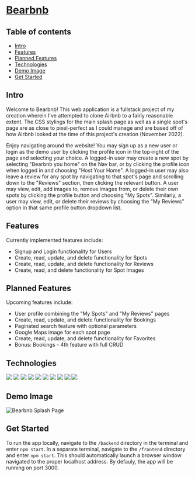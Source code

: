 # [Bearbnb](https://cmcohen-bearbnb.herokuapp.com/)

## Table of contents
* [Intro](#intro)
* [Features](#features)
* [Planned Features](#planned-features)
* [Technologies](#technologies)
* [Demo Image](#demo-image)
* [Get Started](#get-started)


## Intro

Welcome to Bearbnb! This web application is a fullstack project of my creation wherein I've attempted to clone Airbnb to a fairly reasonable extent.
The CSS stylings for the main splash page as well as a single spot's page are as close to pixel-perfect as I could manage and are based off of how Airbnb looked at the time of this project's creation (November 2022).

Enjoy navigating around the website! You may sign up as a new user or login as the demo user by clicking the profile icon in the top-right of the page and selecting your choice. A logged-in user may create a new spot by selecting "Bearbnb you home" on the Nav bar, or by clicking the profile icon when logged in and choosing "Host Your Home". A logged-in user may also leave a review for any spot by navigating to that spot's page and scrolling down to the "Reviews" section, then clicking the relevant button. A user may view, edit, add images to, remove images from, or delete their own spots by clicking the profile button and choosing "My Spots". Similarly, a user may view, edit, or delete their reviews by choosing the "My Reviews" option in that same profile button dropdown list.

## Features

Currently implemented features include:
- Signup and Login functionality for Users
- Create, read, update, and delete functionality for Spots
- Create, read, update, and delete functionality for Reviews
- Create, read, and delete functionality for Spot Images

## Planned Features

Upcoming features include:
- User profile combining the "My Spots" and "My Reviews" pages
- Create, read, update, and delete functionality for Bookings
- Paginated search feature with optional parameters
- Google Maps image for each spot page
- Create, read, update, and delete functionality for Favorites
- Bonus: Bookings - 4th feature with full CRUD

## Technologies
<p>
<!-- languages -->
<img src="https://img.shields.io/badge/JavaScript-323330?style=for-the-badge&logo=javascript&logoColor=F7DF1E" />
<img src="https://img.shields.io/badge/Python-3776AB?style=for-the-badge&logo=python&logoColor=white" />
<img src="https://img.shields.io/badge/CSS3-1572B6?style=for-the-badge&logo=css3&logoColor=white" />
<img src="https://img.shields.io/badge/HTML5-E34F26?style=for-the-badge&logo=html5&logoColor=white" />
<!-- Frameworks -->
<img src="https://img.shields.io/badge/Node.js-339933?style=for-the-badge&logo=nodedotjs&logoColor=white" />
<img src="https://img.shields.io/badge/npm-CB3837?style=for-the-badge&logo=npm&logoColor=white" />
<img src="https://img.shields.io/badge/React-20232A?style=for-the-badge&logo=react&logoColor=61DAFB" />
<img src="https://img.shields.io/badge/Redux-593D88?style=for-the-badge&logo=redux&logoColor=white" />
<img src="https://img.shields.io/badge/Express.js-000000?style=for-the-badge&logo=express&logoColor=white" />
<img src="https://img.shields.io/badge/Git-F05032?style=for-the-badge&logo=git&logoColor=white" />
</p>

## Demo Image

![Bearbnb Splash Page](https://user-images.githubusercontent.com/103705214/202872619-b7e63821-9e44-48f7-8893-c9d942eeab2b.png)

## Get Started

To run the app locally, navigate to the `/backend` directory in the terminal and enter `npm start`. In a separate terminal, navigate to the `/frontend` directory and enter `npm start`. This should automatically launch a browser window navigated to the proper localhost address. By defauly, the app will be running on port 3000.
